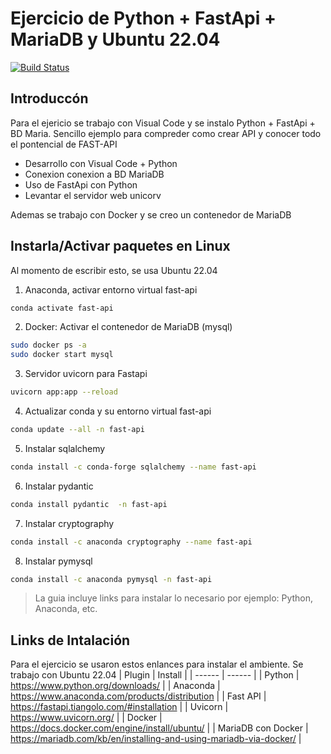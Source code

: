 # Ejercicio de Python + FastApi + MariaDB y Ubuntu 22.04
[![Build Status](https://travis-ci.org/joemccann/dillinger.svg?branch=master)](https://travis-ci.org/joemccann/dillinger)

## Introduccón
Para el ejericio se trabajo con Visual Code y se instalo  Python + FastApi + BD Maria.  Sencillo ejemplo para compreder como crear API y conocer todo el pontencial de FAST-API
- Desarrollo con Visual Code + Python
- Conexion conexion a BD MariaDB
- Uso de FastApi con Python
- Levantar el servidor web unicorv

Ademas se trabajo con Docker y se creo un contenedor de MariaDB


## Instarla/Activar paquetes en Linux
Al momento de escribir esto, se usa Ubuntu 22.04
1. Anaconda, activar entorno virtual fast-api
```sh
conda activate fast-api
```
2. Docker:  Activar el contenedor de MariaDB (mysql)
```sh
sudo docker ps -a
sudo docker start mysql
```
3. Servidor uvicorn para Fastapi
```sh
uvicorn app:app --reload
```
4. Actualizar conda y su entorno virtual fast-api
```sh
conda update --all -n fast-api
```
5. Instalar sqlalchemy
```sh
conda install -c conda-forge sqlalchemy --name fast-api
```
6. Instalar pydantic
```sh
conda install pydantic  -n fast-api
```
7. Instalar cryptography
```sh
conda install -c anaconda cryptography --name fast-api
```
8. Instalar pymysql
```sh
conda install -c anaconda pymysql -n fast-api
```


> La guia incluye links para instalar lo necesario
> por ejemplo: Python, Anaconda, etc.

## Links de Intalación
Para el ejercicio se usaron estos enlances para instalar el ambiente.  Se trabajo con Ubuntu 22.04
| Plugin | Install |
| ------ | ------ |
| Python | https://www.python.org/downloads/ |
| Anaconda | https://www.anaconda.com/products/distribution |
| Fast API | https://fastapi.tiangolo.com/#installation |
| Uvicorn | https://www.uvicorn.org/ |
| Docker  | https://docs.docker.com/engine/install/ubuntu/ |
| MariaDB con Docker | https://mariadb.com/kb/en/installing-and-using-mariadb-via-docker/ |


